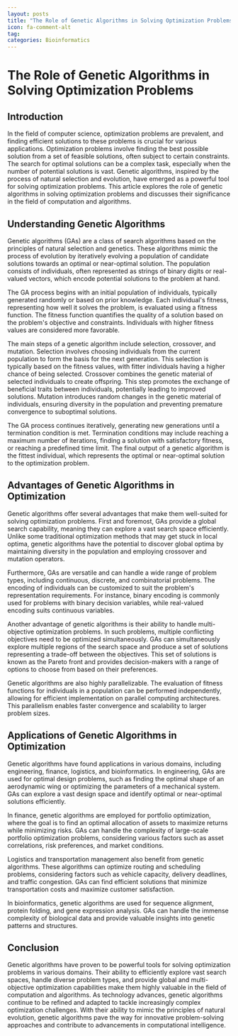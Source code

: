 ```yaml
---
layout: posts
title: "The Role of Genetic Algorithms in Solving Optimization Problems"
icon: fa-comment-alt
tag:      
categories: Bioinformatics
---
```



# The Role of Genetic Algorithms in Solving Optimization Problems

## Introduction

In the field of computer science, optimization problems are prevalent, and finding efficient solutions to these problems is crucial for various applications. Optimization problems involve finding the best possible solution from a set of feasible solutions, often subject to certain constraints. The search for optimal solutions can be a complex task, especially when the number of potential solutions is vast. Genetic algorithms, inspired by the process of natural selection and evolution, have emerged as a powerful tool for solving optimization problems. This article explores the role of genetic algorithms in solving optimization problems and discusses their significance in the field of computation and algorithms.

## Understanding Genetic Algorithms

Genetic algorithms (GAs) are a class of search algorithms based on the principles of natural selection and genetics. These algorithms mimic the process of evolution by iteratively evolving a population of candidate solutions towards an optimal or near-optimal solution. The population consists of individuals, often represented as strings of binary digits or real-valued vectors, which encode potential solutions to the problem at hand.

The GA process begins with an initial population of individuals, typically generated randomly or based on prior knowledge. Each individual's fitness, representing how well it solves the problem, is evaluated using a fitness function. The fitness function quantifies the quality of a solution based on the problem's objective and constraints. Individuals with higher fitness values are considered more favorable.

The main steps of a genetic algorithm include selection, crossover, and mutation. Selection involves choosing individuals from the current population to form the basis for the next generation. This selection is typically based on the fitness values, with fitter individuals having a higher chance of being selected. Crossover combines the genetic material of selected individuals to create offspring. This step promotes the exchange of beneficial traits between individuals, potentially leading to improved solutions. Mutation introduces random changes in the genetic material of individuals, ensuring diversity in the population and preventing premature convergence to suboptimal solutions.

The GA process continues iteratively, generating new generations until a termination condition is met. Termination conditions may include reaching a maximum number of iterations, finding a solution with satisfactory fitness, or reaching a predefined time limit. The final output of a genetic algorithm is the fittest individual, which represents the optimal or near-optimal solution to the optimization problem.

## Advantages of Genetic Algorithms in Optimization

Genetic algorithms offer several advantages that make them well-suited for solving optimization problems. First and foremost, GAs provide a global search capability, meaning they can explore a vast search space efficiently. Unlike some traditional optimization methods that may get stuck in local optima, genetic algorithms have the potential to discover global optima by maintaining diversity in the population and employing crossover and mutation operators.

Furthermore, GAs are versatile and can handle a wide range of problem types, including continuous, discrete, and combinatorial problems. The encoding of individuals can be customized to suit the problem's representation requirements. For instance, binary encoding is commonly used for problems with binary decision variables, while real-valued encoding suits continuous variables.

Another advantage of genetic algorithms is their ability to handle multi-objective optimization problems. In such problems, multiple conflicting objectives need to be optimized simultaneously. GAs can simultaneously explore multiple regions of the search space and produce a set of solutions representing a trade-off between the objectives. This set of solutions is known as the Pareto front and provides decision-makers with a range of options to choose from based on their preferences.

Genetic algorithms are also highly parallelizable. The evaluation of fitness functions for individuals in a population can be performed independently, allowing for efficient implementation on parallel computing architectures. This parallelism enables faster convergence and scalability to larger problem sizes.

## Applications of Genetic Algorithms in Optimization

Genetic algorithms have found applications in various domains, including engineering, finance, logistics, and bioinformatics. In engineering, GAs are used for optimal design problems, such as finding the optimal shape of an aerodynamic wing or optimizing the parameters of a mechanical system. GAs can explore a vast design space and identify optimal or near-optimal solutions efficiently.

In finance, genetic algorithms are employed for portfolio optimization, where the goal is to find an optimal allocation of assets to maximize returns while minimizing risks. GAs can handle the complexity of large-scale portfolio optimization problems, considering various factors such as asset correlations, risk preferences, and market conditions.

Logistics and transportation management also benefit from genetic algorithms. These algorithms can optimize routing and scheduling problems, considering factors such as vehicle capacity, delivery deadlines, and traffic congestion. GAs can find efficient solutions that minimize transportation costs and maximize customer satisfaction.

In bioinformatics, genetic algorithms are used for sequence alignment, protein folding, and gene expression analysis. GAs can handle the immense complexity of biological data and provide valuable insights into genetic patterns and structures.

## Conclusion

Genetic algorithms have proven to be powerful tools for solving optimization problems in various domains. Their ability to efficiently explore vast search spaces, handle diverse problem types, and provide global and multi-objective optimization capabilities make them highly valuable in the field of computation and algorithms. As technology advances, genetic algorithms continue to be refined and adapted to tackle increasingly complex optimization challenges. With their ability to mimic the principles of natural evolution, genetic algorithms pave the way for innovative problem-solving approaches and contribute to advancements in computational intelligence.